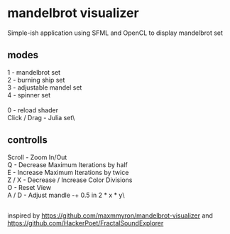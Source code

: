 # mandelbrot visualizer
Simple-ish application using SFML and OpenCL to display mandelbrot set

## modes
1 - mandelbrot set\
2 - burning ship set\
3 - adjustable mandel set\
4 - spinner set\
\
0 - reload shader\
Click / Drag - Julia set\

## controlls
Scroll - Zoom In/Out\
Q - Decrease Maximum Iterations by half\
E	- Increase Maximum Iterations by twice\
Z / X - Decrease / Increase Color Divisions\
O - Reset View\
A / D - Adjust mandle -+ 0.5 in 2 * x * y\

## 
inspired by https://github.com/maxmmyron/mandelbrot-visualizer
and https://github.com/HackerPoet/FractalSoundExplorer